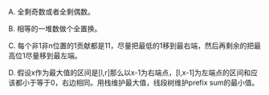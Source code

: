 A. 全剩奇数或者全剩偶数。

B. 相等的一堆数做个全置换。

C. 每个非1非n位置的1贡献都是11，尽量把最低的1移到最右端，然后再剩余的把最高位1尽量移到最左端。

D. 假设x作为最大值的区间是[l,r]那么以x-1为右端点，[l,x-1]为左端点的区间和应该都小于等于0，右边相同。用栈维护最大值，线段树维护prefix sum的最小值。

